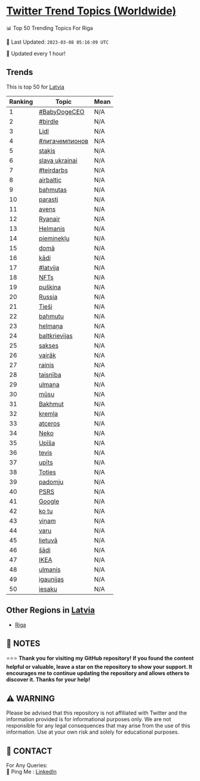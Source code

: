 [Twitter Trend Topics (Worldwide)](https://github.com/ErcinDedeoglu/Twitter-Trend-Topics)
==========


📊 Top 50 Trending Topics For Riga

📆 Last Updated: `2023-03-08 05:16:09 UTC`

🔧 Updated every 1 hour!


## Trends

This is top 50 for [Latvia](</Latvia>)

| Ranking | Topic | Mean |
| ------- | ------------ | ------------ |
| 1 | [#BabyDogeCEO](http://twitter.com/search?q=%23BabyDogeCEO) | N/A |
| 2 | [#birdle](http://twitter.com/search?q=%23birdle) | N/A |
| 3 | [Lidl](http://twitter.com/search?q=Lidl) | N/A |
| 4 | [#лигачемпионов](http://twitter.com/search?q=%23%d0%bb%d0%b8%d0%b3%d0%b0%d1%87%d0%b5%d0%bc%d0%bf%d0%b8%d0%be%d0%bd%d0%be%d0%b2) | N/A |
| 5 | [staķis](http://twitter.com/search?q=sta%c4%b7is) | N/A |
| 6 | [slava ukrainai](http://twitter.com/search?q=slava+ukrainai) | N/A |
| 7 | [#teirdarbs](http://twitter.com/search?q=%23teirdarbs) | N/A |
| 8 | [airbaltic](http://twitter.com/search?q=airbaltic) | N/A |
| 9 | [bahmutas](http://twitter.com/search?q=bahmutas) | N/A |
| 10 | [parasti](http://twitter.com/search?q=parasti) | N/A |
| 11 | [avens](http://twitter.com/search?q=avens) | N/A |
| 12 | [Ryanair](http://twitter.com/search?q=Ryanair) | N/A |
| 13 | [Helmanis](http://twitter.com/search?q=Helmanis) | N/A |
| 14 | [pieminekļu](http://twitter.com/search?q=pieminek%c4%bcu) | N/A |
| 15 | [domā](http://twitter.com/search?q=dom%c4%81) | N/A |
| 16 | [kādi](http://twitter.com/search?q=k%c4%81di) | N/A |
| 17 | [#latvija](http://twitter.com/search?q=%23latvija) | N/A |
| 18 | [NFTs](http://twitter.com/search?q=NFTs) | N/A |
| 19 | [puškina](http://twitter.com/search?q=pu%c5%a1kina) | N/A |
| 20 | [Russia](http://twitter.com/search?q=Russia) | N/A |
| 21 | [Tieši](http://twitter.com/search?q=Tie%c5%a1i) | N/A |
| 22 | [bahmutu](http://twitter.com/search?q=bahmutu) | N/A |
| 23 | [helmaņa](http://twitter.com/search?q=helma%c5%86a) | N/A |
| 24 | [baltkrievijas](http://twitter.com/search?q=baltkrievijas) | N/A |
| 25 | [sakses](http://twitter.com/search?q=sakses) | N/A |
| 26 | [vairāk](http://twitter.com/search?q=vair%c4%81k) | N/A |
| 27 | [rainis](http://twitter.com/search?q=rainis) | N/A |
| 28 | [taisnība](http://twitter.com/search?q=taisn%c4%abba) | N/A |
| 29 | [ulmaņa](http://twitter.com/search?q=ulma%c5%86a) | N/A |
| 30 | [mūsu](http://twitter.com/search?q=m%c5%absu) | N/A |
| 31 | [Bakhmut](http://twitter.com/search?q=Bakhmut) | N/A |
| 32 | [kremļa](http://twitter.com/search?q=krem%c4%bca) | N/A |
| 33 | [atceros](http://twitter.com/search?q=atceros) | N/A |
| 34 | [Neko](http://twitter.com/search?q=Neko) | N/A |
| 35 | [Upīša](http://twitter.com/search?q=Up%c4%ab%c5%a1a) | N/A |
| 36 | [tevis](http://twitter.com/search?q=tevis) | N/A |
| 37 | [upīts](http://twitter.com/search?q=up%c4%abts) | N/A |
| 38 | [Toties](http://twitter.com/search?q=Toties) | N/A |
| 39 | [padomju](http://twitter.com/search?q=padomju) | N/A |
| 40 | [PSRS](http://twitter.com/search?q=PSRS) | N/A |
| 41 | [Google](http://twitter.com/search?q=Google) | N/A |
| 42 | [ko tu](http://twitter.com/search?q=ko+tu) | N/A |
| 43 | [viņam](http://twitter.com/search?q=vi%c5%86am) | N/A |
| 44 | [varu](http://twitter.com/search?q=varu) | N/A |
| 45 | [lietuvā](http://twitter.com/search?q=lietuv%c4%81) | N/A |
| 46 | [šādi](http://twitter.com/search?q=%c5%a1%c4%81di) | N/A |
| 47 | [IKEA](http://twitter.com/search?q=IKEA) | N/A |
| 48 | [ulmanis](http://twitter.com/search?q=ulmanis) | N/A |
| 49 | [igaunijas](http://twitter.com/search?q=igaunijas) | N/A |
| 50 | [iesaku](http://twitter.com/search?q=iesaku) | N/A |



## Other Regions in [Latvia](</Latvia>)

* [Riga](</Latvia/Riga.md>)



## 📝 NOTES

⭐⭐⭐ **Thank you for visiting my GitHub repository! If you found the content helpful or valuable, leave a star on the repository to show your support. It encourages me to continue updating the repository and allows others to discover it. Thanks for your help!**


## ⚠️ WARNING

Please be advised that this repository is not affiliated with Twitter and the information provided is for informational purposes only. We are not responsible for any legal consequences that may arise from the use of this information. Use at your own risk and solely for educational purposes.


## 📨 CONTACT

 For Any Queries:  
            🏓 Ping Me : [LinkedIn](https://www.linkedin.com/in/ercindedeoglu/)
